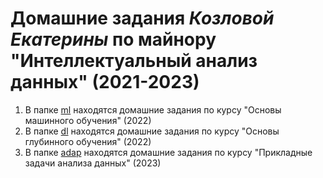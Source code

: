 # Домашние задания _Козловой Екатерины_ по майнору "Интеллектуальный анализ данных" (2021-2023)

1. В папке [ml](/ml) находятся домашние задания по курсу "Основы машинного обучения" (2022)
2. В папке [dl](/dl) находятся домашние задания по курсу "Основы глубинного обучения" (2022)
3. В папке [adap](/adap) находятся домашние задания по курсу "Прикладные задачи анализа данных" (2023)
